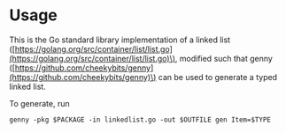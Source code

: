 # Usage

This is the Go standard library implementation of a linked list \([https://golang.org/src/container/list/list.go](https://golang.org/src/container/list/list.go)\), modified such that genny \([https://github.com/cheekybits/genny](https://github.com/cheekybits/genny)\) can be used to generate a typed linked list.

To generate, run

```text
genny -pkg $PACKAGE -in linkedlist.go -out $OUTFILE gen Item=$TYPE
```

